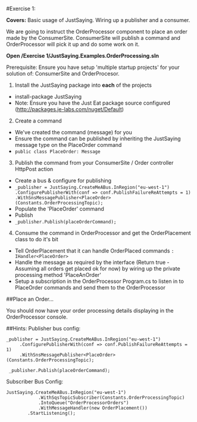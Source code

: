 #Exercise 1:

**Covers:**
Basic usage of JustSaying. Wiring up a publisher and a consumer.

We are going to instruct the OrderProcessor component to place an order made by the ConsumerSite.
ConsumerSite will publish a command and OrderProcessor will pick it up and do some work on it.


**Open /Exercise 1/JustSaying.Examples.OrderProcessing.sln**

Prerequisite: Ensure you have setup 'multiple startup projects' for your solution of: ConsumerSite and OrderProcesor.


1. Install the JustSaying package into **each** of the projects
 * install-package JustSaying
 * Note: Ensure you have the Just Eat package source configured (http://packages.je-labs.com/nuget/Default)

2. Create a command
 * We've created the command (message) for you
 * Ensure the command can be published by inheriting the JustSaying message type on the PlaceOrder command
 * `public class PlaceOrder: Message`

3. Publish the command from your ConsumerSite / Order controller HttpPost action
 * Create a bus & configure for publishing
 * `_publisher = JustSaying.CreateMeABus.InRegion("eu-west-1")
         .ConfigurePublisherWith(conf => conf.PublishFailureReAttempts = 1)
         .WithSnsMessagePublisher<PlaceOrder>(Constants.OrderProcessingTopic);`
 * Populate the 'PlaceOrder' command
 * Publish
 * `_publisher.Publish(placeOrderCommand);`

4. Consume the command in OrderProcessor and get the OrderPlacement class to do it's bit
 * Tell OrderPlacement that it can handle OrderPlaced commands
		`: IHandler<PlaceOrder>`
 * Handle the message as required by the interface (Return true - Assuming all orders get placed ok for now) by wiring up the private processing method 'PlaceAnOrder'
 * Setup a subscription in the OrderProcessor Program.cs to listen in to PlaceOrder commands and send them to the OrderProcessor
		
	
	

##Place an Order...

You should now have your order processing details displaying in the OrderProcessor console.

##Hints:
Publisher bus config:

    _publisher = JustSaying.CreateMeABus.InRegion("eu-west-1")
         .ConfigurePublisherWith(conf => conf.PublishFailureReAttempts = 1)
         .WithSnsMessagePublisher<PlaceOrder>(Constants.OrderProcessingTopic);

     _publisher.Publish(placeOrderCommand);

Subscriber Bus Config:

    JustSaying.CreateMeABus.InRegion("eu-west-1")
                .WithSqsTopicSubscriber(Constants.OrderProcessingTopic)
                .IntoQueue("OrderProcessorOrders")
                .WithMessageHandler(new OrderPlacement())
            .StartListening();
